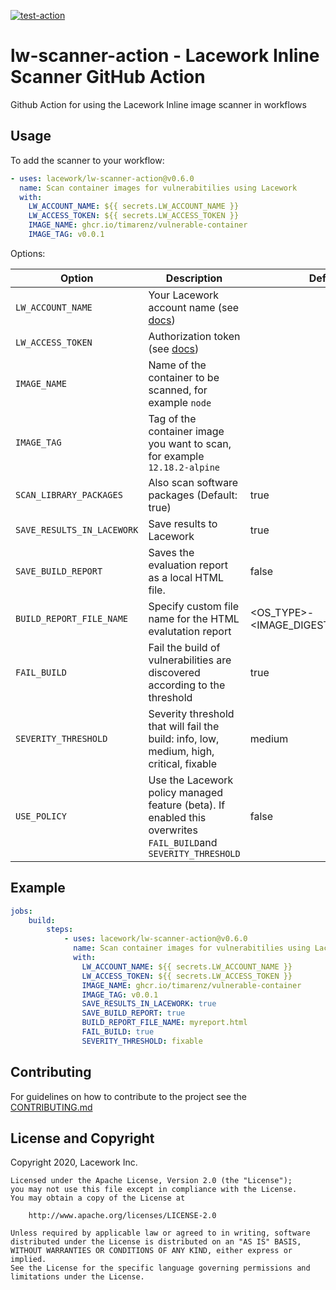 [![test-action](https://github.com/lacework/lw-scanner-action/actions/workflows/test-action.yaml/badge.svg?branch=main)](https://github.com/lacework/lw-scanner-action/actions/workflows/test-action.yaml)

# lw-scanner-action - Lacework Inline Scanner GitHub Action

Github Action for using the Lacework Inline image scanner in workflows

## Usage

To add the scanner to your workflow:

```yaml
- uses: lacework/lw-scanner-action@v0.6.0
  name: Scan container images for vulnerabitilies using Lacework
  with:
    LW_ACCOUNT_NAME: ${{ secrets.LW_ACCOUNT_NAME }} 
    LW_ACCESS_TOKEN: ${{ secrets.LW_ACCESS_TOKEN }}
    IMAGE_NAME: ghcr.io/timarenz/vulnerable-container
    IMAGE_TAG: v0.0.1
```

Options:

| Option | Description | Default |
| - | - | - |
| `LW_ACCOUNT_NAME` | Your Lacework account name (see [docs](https://docs.lacework.com/integrate-inline-scanner#configure-authentication-using-environment-variables))| |
| `LW_ACCESS_TOKEN` | Authorization token (see [docs](https://docs.lacework.com/integrate-inline-scanner#obtain-the-inline-scanner-and-authorization-token))| |
| `IMAGE_NAME` | Name of the container to be scanned, for example `node` | |
| `IMAGE_TAG` | Tag of the container image you want to scan, for example `12.18.2-alpine` | |
| `SCAN_LIBRARY_PACKAGES` | Also scan software packages (Default: true) | true |
| `SAVE_RESULTS_IN_LACEWORK` | Save results to Lacework | true |
| `SAVE_BUILD_REPORT` | Saves the evaluation report as a local HTML file. | false | 
| `BUILD_REPORT_FILE_NAME` | Specify custom file name for the HTML evalutation report | <OS_TYPE>-<IMAGE_DIGEST_SHA256>.html |
| `FAIL_BUILD` | Fail the build of vulnerabilities are discovered according to the threshold | true |
| `SEVERITY_THRESHOLD` | Severity threshold that will fail the build: info, low, medium, high, critical, fixable | medium |
| `USE_POLICY` | Use the Lacework policy managed feature (beta). If enabled this overwrites `FAIL_BUILD`and `SEVERITY_THRESHOLD` | false |

## Example

```yaml
jobs:
    build:
        steps:
            - uses: lacework/lw-scanner-action@v0.6.0
              name: Scan container images for vulnerabitilies using Lacework
              with:
                LW_ACCOUNT_NAME: ${{ secrets.LW_ACCOUNT_NAME }} 
                LW_ACCESS_TOKEN: ${{ secrets.LW_ACCESS_TOKEN }}
                IMAGE_NAME: ghcr.io/timarenz/vulnerable-container
                IMAGE_TAG: v0.0.1
                SAVE_RESULTS_IN_LACEWORK: true
                SAVE_BUILD_REPORT: true
                BUILD_REPORT_FILE_NAME: myreport.html
                FAIL_BUILD: true
                SEVERITY_THRESHOLD: fixable
```

## Contributing

For guidelines on how to contribute to the project see the [CONTRIBUTING.md](CONTRIBUTING.md)

## License and Copyright

Copyright 2020, Lacework Inc.

```
Licensed under the Apache License, Version 2.0 (the "License");
you may not use this file except in compliance with the License.
You may obtain a copy of the License at

    http://www.apache.org/licenses/LICENSE-2.0

Unless required by applicable law or agreed to in writing, software
distributed under the License is distributed on an "AS IS" BASIS,
WITHOUT WARRANTIES OR CONDITIONS OF ANY KIND, either express or implied.
See the License for the specific language governing permissions and
limitations under the License.
